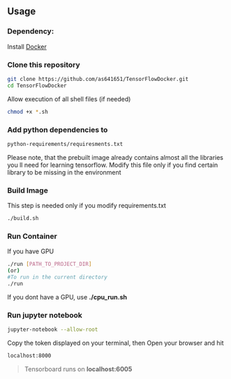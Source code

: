 ## Usage

### Dependency:
Install [Docker](https://nbviewer.jupyter.org/github/as641651/GCP/blob/master/Docker/01_Docker_Installation.ipynb)

### Clone this repository
```bash
git clone https://github.com/as641651/TensorFlowDocker.git
cd TensorFlowDocker
```
Allow execution of all shell files (if needed)
```bash
chmod +x *.sh
```
### Add python dependencies to 
```bash
python-requirements/requiresments.txt
```
Please note, that the prebuilt image already contains almost all the libraries you ll need for learning tensorflow. Modify this file only if you find certain library to be missing in the environment

### Build Image
This step is needed only if you modify requirements.txt
```bash
./build.sh
```

### Run Container
If you have GPU
```bash
./run [PATH_TO_PROJECT_DIR]
(or)
#To run in the current directory
./run 
``` 
If you dont have a GPU, use **./cpu_run.sh**

### Run jupyter notebook
```bash
jupyter-notebook --allow-root
```
Copy the token displayed on your terminal, then Open your browser and hit
```bash
localhost:8000
```

> Tensorboard runs on **localhost:6005**
